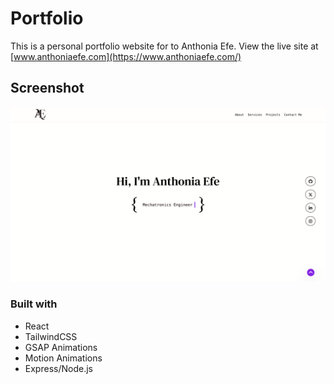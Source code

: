 # Portfolio
This is a personal portfolio website for to Anthonia Efe. View the live site at [www.anthoniaefe.com](https://www.anthoniaefe.com/)

## Screenshot

![](./Screenshot.png)


### Built with

- React
- TailwindCSS
- GSAP Animations
- Motion Animations
- Express/Node.js 



